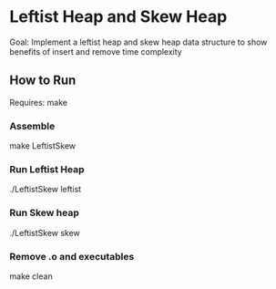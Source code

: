 # Leftist Heap and Skew Heap
Goal: Implement a leftist heap and skew heap data structure to show benefits
of insert and remove time complexity <br />

## How to Run
Requires: make <br />

### Assemble
make LeftistSkew

### Run Leftist Heap
./LeftistSkew leftist

### Run Skew heap
./LeftistSkew skew

### Remove .o and executables
make clean
